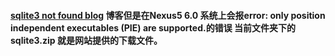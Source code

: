 #### [sqlite3 not found blog](http://ramosli.iteye.com/blog/1966202) 博客但是在Nexus5 6.0 系统上会报error: only position independent executables (PIE) are supported.的错误 当前文件夹下的 sqlite3.zip 就是网站提供的下载文件。
